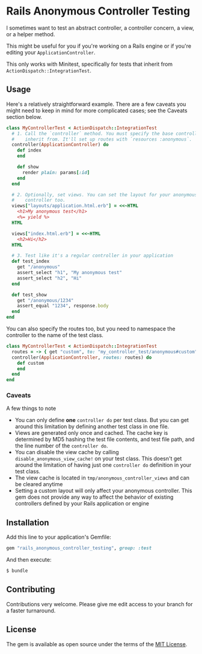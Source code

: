 # Rails Anonymous Controller Testing

I sometimes want to test an abstract controller, a controller concern, a view,
or a helper method.

This might be useful for you if you're working on a Rails engine or if you're
editing your `ApplicationController`.

This only works with Minitest, specifically for tests that inherit from
`ActionDispatch::IntegrationTest`.


## Usage

Here's a relatively straightforward example. There are a few caveats you might
need to keep in mind for more complicated cases; see the Caveats section below.

```ruby
class MyControllerTest < ActionDispatch::IntegrationTest
  # 1. Call the `controller` method. You must specify the base controller to
  #    inherit from. It'll set up routes with `resources :anonymous`.
  controller(ApplicationController) do
    def index
    end

    def show
      render plain: params[:id]
    end
  end

  # 2. Optionally, set views. You can set the layout for your anonymous
  #    controller too.
  views["layouts/application.html.erb"] = <<~HTML
    <h1>My anonymous test</h1>
    <%= yield %>
  HTML

  views["index.html.erb"] = <<~HTML
    <h2>Hi</h2>
  HTML

  # 3. Test like it's a regular controller in your application
  def test_index
    get "/anonymous"
    assert_select "h1", "My anonymous test"
    assert_select "h2", "Hi"
  end

  def test_show
    get "/anonymous/1234"
    assert_equal "1234", response.body
  end
end
```

You can also specify the routes too, but you need to namespace the controller to
the name of the test class.

```ruby
class MyControllerTest < ActionDispatch::IntegrationTest
  routes = -> { get "custom", to: "my_controller_test/anonymous#custom" }
  controller(ApplicationController, routes: routes) do
    def custom
    end
  end
end
```


### Caveats

A few things to note

* You can only define **one** `controller do` per test class. But you can get
  around this limitation by defining another test class in one file.
* Views are generated only once and cached. The cache key is determined by MD5
  hashing the test file contents, and test file path, and the line number of the
  `controller do`.
* You can disable the view cache by calling `disable_anonymous_view_cache!` on
  your test class. This doesn't get around the limitation of having just one
  `controller do` definition in your test class.
* The view cache is located in `tmp/anonymous_controller_views` and can be
  cleared anytime
* Setting a custom layout will only affect your anonymous controller. This gem
  does not provide any way to affect the behavior of existing controllers
  defined by your Rails application or engine


## Installation

Add this line to your application's Gemfile:

```ruby
gem "rails_anonymous_controller_testing", group: :test
```

And then execute:

```bash
$ bundle
```


## Contributing

Contributions very welcome. Please give me edit access to your branch for a
faster turnaround.


## License

The gem is available as open source under the terms of the
[MIT License](https://opensource.org/licenses/MIT).
